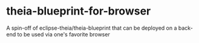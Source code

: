 # theia-blueprint-for-browser
A spin-off of eclipse-theia/theia-blueprint that can be deployed on a back-end to be used via one's favorite browser
